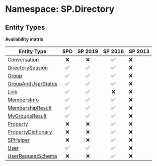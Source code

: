# Namespace: SP.Directory

## Entity Types

**Availability matrix**

Entity Type | SPO | SP 2019 | SP 2016 | SP 2013
----------|:---:|:-------:|:-------:|:-------
[Conversation](./EntityTypes/Conversation.md) | ❌ | ❌ | ✅ | ❌
[DirectorySession](./EntityTypes/DirectorySession.md) | ✅ | ✅ | ✅ | ❌
[Group](./EntityTypes/Group.md) | ✅ | ✅ | ✅ | ❌
[GroupAndUserStatus](./EntityTypes/GroupAndUserStatus.md) | ✅ | ✅ | ✅ | ❌
[Link](./EntityTypes/Link.md) | ✅ | ✅ | ❌ | ❌
[MembersInfo](./EntityTypes/MembersInfo.md) | ✅ | ✅ | ✅ | ❌
[MembershipResult](./EntityTypes/MembershipResult.md) | ✅ | ✅ | ✅ | ❌
[MyGroupsResult](./EntityTypes/MyGroupsResult.md) | ✅ | ✅ | ✅ | ❌
[Property](./EntityTypes/Property.md) | ❌ | ❌ | ✅ | ❌
[PropertyDictionary](./EntityTypes/PropertyDictionary.md) | ❌ | ❌ | ✅ | ❌
[SPHelper](./EntityTypes/SPHelper.md) | ❌ | ❌ | ✅ | ❌
[User](./EntityTypes/User.md) | ✅ | ✅ | ✅ | ❌
[UserRequestSchema](./EntityTypes/UserRequestSchema.md) | ❌ | ❌ | ✅ | ❌